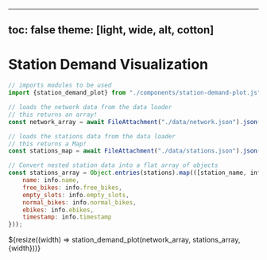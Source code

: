 <!-- PROVIDED: This controls the theme of the page! [OPTIONAL] Feel free to change and play around with the theme to find one you like for this page! -->
<!-- HINT: Reference the documentation given in the instructions! -->
---
toc: false
theme: [light, wide, alt, cotton]
---



<!-- PROVIDED: Header/Page Title -->
# Station Demand Visualization



<!-- PROVIDED code: Imports the component used for this page's visualization. -->
```js
// imports modules to be used
import {station_demand_plot} from "./components/station-demand-plot.js";
```


<!-- // CHALLENGE 5.1 -->
<!-- YOUR TURN: Add code to load the data from stations.json.js-->
<!-- HINT: Use a FileAttachment like we did in Lab 2: Observable Dashboard! -->
<!-- Imports the data from the network and stations data loaders. -->
```js
// loads the network data from the data loader
// this returns an array!
const network_array = await FileAttachment("./data/network.json").json();
```

```js
// loads the stations data from the data loader
// this returns a Map!
const stations_map = await FileAttachment("./data/stations.json").json();
```



<!-- PROVIDED code: Converts the stations_map into a flat array for easy indexing by the visualization. -->
```js
// Convert nested station data into a flat array of objects
const stations_array = Object.entries(stations).map(([station_name, info]) => ({
    name: info.name,
    free_bikes: info.free_bikes,
    empty_slots: info.empty_slots,
    normal_bikes: info.normal_bikes,
    ebikes: info.ebikes,
    timestamp: info.timestamp
}));
```

<!-- PROVIDED code: Displays the visualization. -->
<!--Note that we have passed in the data as arrays for both the network_array and stations_array-->
<div class="grid grid-cols-1">
  <div class="card"> ${resize((width) => station_demand_plot(network_array, stations_array, {width}))} </div>
</div>